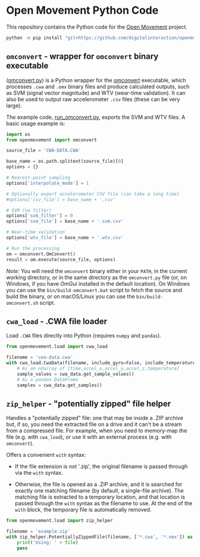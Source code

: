 # Open Movement Python Code

This repository contains the Python code for the [Open Movement](https://openmovement.dev) project.

```bash
python -m pip install "git+https://github.com/digitalinteraction/openmovement-python.git#egg=openmovement"
```


## `omconvert` - wrapper for `omconvert` binary executable

([omconvert.py](src/openmovement/process/omconvert.py)) is a Python wrapper for the [omconvert](https://github.com/digitalinteraction/omconvert) executable, which processes `.cwa` and `.omx` binary files and produce calculated outputs, such as SVM (signal vector magnitude) and WTV (wear-time validation).  It can also be used to output raw accelerometer `.csv` files (these can be very large).

The example code, [run_omconvert.py](src/examples/run_omconvert.py), exports the SVM and WTV files.  A basic usage example is:

```python
import os
from openmovement import omconvert

source_file = 'CWA-DATA.CWA'

base_name = os.path.splitext(source_file)[0]
options = {}

# Nearest-point sampling
options['interpolate_mode'] = 1

# Optionally export accelerometer CSV file (can take a long time)
#options['csv_file'] = base_name + '.csv'

# SVM (no filter)
options['svm_filter'] = 0
options['svm_file'] = base_name + '.svm.csv'

# Wear-time validation
options['wtv_file'] = base_name + '.wtv.csv'

# Run the processing
om = omconvert.OmConvert()
result = om.execute(source_file, options)
```

*Note:* You will need the `omconvert` binary either in your `PATH`, in the current working directory, or in the same directory as the `omconvert.py` file (or, on Windows, if you have *OmGui* installed in the default location).  On Windows you can use the `bin/build-omconvert.bat` script to fetch the source and build the binary, or on macOS/Linux you can use the `bin/build-omconvert.sh` script. 


## `cwa_load` - .CWA file loader

Load `.CWA` files directly into Python (requires `numpy` and `pandas`).

```python
from openmovement.load import cwa_load

filename = 'cwa-data.cwa'
with cwa_load.CwaData(filename, include_gyro=False, include_temperature=True) as cwa_data:
    # As an ndarray of [time,accel_x,accel_y,accel_z,temperature]
    sample_values = cwa_data.get_sample_values()
    # As a pandas DataFrame
    samples = cwa_data.get_samples()
```


## `zip_helper` - "potentially zipped" file helper

Handles a "potentially zipped" file: one that may be inside a .ZIP archive but, if so, you need the extracted file on a drive and it can't be a stream from a compressed file.  For example, when you need to memory-map the file (e.g. with `cwa_load`), or use it with an external process (e.g. with `omconvert`).

Offers a convenient `with` syntax:

* If the file extension is not '.zip', the original filename is passed through via the `with` syntax.

* Otherwise, the file is opened as a .ZIP archive, and it is searched for exactly one matching filename (by default, a single-file archive).  The matching file is extracted to a temporary location, and that location is passed through the `with` syntax as the filename to use.  At the end of the `with` block, the temporary file is automatically removed.

```python
from openmovement.load import zip_helper

filename = 'example.zip'
with zip_helper.PotentiallyZippedFile(filename, ['*.cwa', '*.omx']) as file:
    print('Using: ' + file)
    pass
```



<!--
TODO: Mention `calibrate` and `epoch`.
-->

<!--

## Iterable time series CSV loader

Note: This is quite slow for large amounts of data, and a `numpy`/`np.loadtxt()`, or `pandas`/`pd.readcsv()` would be faster if it was OK to load all of the data to memory.

* [timeseries_csv.py](src/openmovement/load/timeseries_csv.py) - An iterable CSV file reader.  The first row can contain column headers.  The first column must contain a timestamp.  If the timestamp is numeric, the 'time_zero' option may be added.  If the timestamp is an ISO-ish date/time, it is parsed as a time in seconds since the 1970 epoch date.  In either case, no timezone information is known, so treat as a UTC time to correctly recover date/time of day.  All other values must be numeric (a global scaling factor may be applied to these).


## Python implementations of algorithms

Note: These iteration-based versions are quite slow for large amounts of data, and would probably benefit from a `numpy` version that operates from already-loaded data.

### SVM

* [calc_svm.py](src/openmovement/process/calc_svm.py) - Calculates (as an iterator) the mean *abs(SVM-1)* value for an epoch (default 60 seconds) given an iterator yielding `[time_seconds, x, y, z]`.

* [run_svm.py](src/examples/run_svm.py) - Example showing how to run the SVM calculation from a source `.csv` file to an output `.csvm.csv` file.

### WTV

* [calc_wtv.py](src/openmovement/process/calc_svm.py) - Calculates (as an iterator) the WTV (wear-time validation) value (30 minute epochs) given an iterator yielding `[time_seconds, x, y, z]`.

* [run_wtv.py](src/examples/run_wtv.py) - Example showing how to run the WTV calculation from a source `.csv` file to an output `.cwtv.csv` file.

-->
